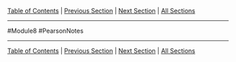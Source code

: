 [Table of Contents](/README.md) | [Previous Section](15.2%20-%20Protected%20Members%20and%20Class%20Access.md) | [Next Section](15.4%20-%20Redefining%20Base%20Class%20Functions.md) | [All Sections](/Module%208/Pearson%20Notes/)
***
#Module8 #PearsonNotes
***
[Table of Contents](/README.md) | [Previous Section](15.2%20-%20Protected%20Members%20and%20Class%20Access.md) | [Next Section](15.4%20-%20Redefining%20Base%20Class%20Functions.md) | [All Sections](/Module%208/Pearson%20Notes/)